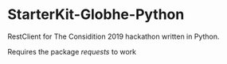 # StarterKit-Globhe-Python
RestClient for The Considition 2019 hackathon written in Python.

Requires the package *requests* to work

